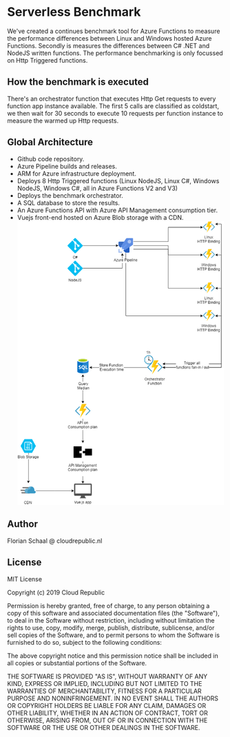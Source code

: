 # Serverless Benchmark

We've created a continues benchmark tool for Azure Functions to measure the performance differences between Linux and Windows hosted Azure Functions. Secondly is measures the differences between C# .NET and NodeJS written functions. The performance benchmarking is only focussed on Http Triggered functions.

## How the benchmark is executed

There's an orchestrator function that executes Http Get requests to every function app instance available. The first 5 calls are classified as coldstart, we then wait for 30 seconds to execute 10 requests per function instance to measure the warmed up Http requests.

## Global Architecture

- Github code repository.
- Azure Pipeline builds and releases.
- ARM for Azure infrastructure deployment.
- Deploys 8 Http Triggered functions (Linux NodeJS, Linux C#, Windows NodeJS, Windows C#, all in Azure Functions V2 and V3)
- Deploys the benchmark orchestrator.
- A SQL database to store the results.
- An Azure Functions API with Azure API Management consumption tier.
- Vuejs front-end hosted on Azure Blob storage with a CDN.
  <img src='docs/global architecture.png' />

## Author

Florian Schaal @ cloudrepublic.nl

## License

MIT License

Copyright (c) 2019 Cloud Republic

Permission is hereby granted, free of charge, to any person obtaining a copy
of this software and associated documentation files (the "Software"), to deal
in the Software without restriction, including without limitation the rights
to use, copy, modify, merge, publish, distribute, sublicense, and/or sell
copies of the Software, and to permit persons to whom the Software is
furnished to do so, subject to the following conditions:

The above copyright notice and this permission notice shall be included in all
copies or substantial portions of the Software.

THE SOFTWARE IS PROVIDED "AS IS", WITHOUT WARRANTY OF ANY KIND, EXPRESS OR
IMPLIED, INCLUDING BUT NOT LIMITED TO THE WARRANTIES OF MERCHANTABILITY,
FITNESS FOR A PARTICULAR PURPOSE AND NONINFRINGEMENT. IN NO EVENT SHALL THE
AUTHORS OR COPYRIGHT HOLDERS BE LIABLE FOR ANY CLAIM, DAMAGES OR OTHER
LIABILITY, WHETHER IN AN ACTION OF CONTRACT, TORT OR OTHERWISE, ARISING FROM,
OUT OF OR IN CONNECTION WITH THE SOFTWARE OR THE USE OR OTHER DEALINGS IN THE
SOFTWARE.

